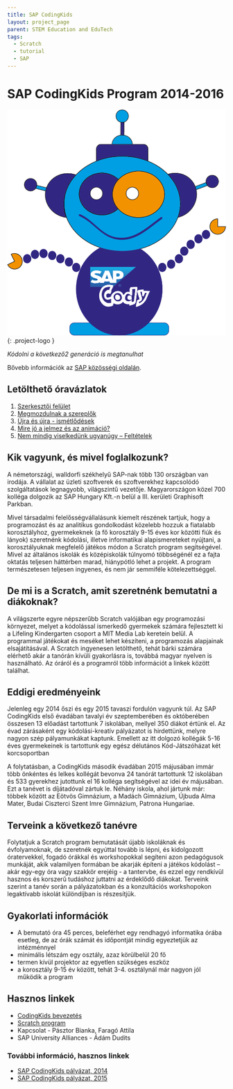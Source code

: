 ```yaml
---
title: SAP CodingKids
layout: project_page
parent: STEM Education and EduTech
tags:
  - Scratch
  - tutorial
  - SAP
---
```


# SAP CodingKids Program 2014-2016

![logo](assets/codingkids_cody.png){: .project-logo }

*Kódolni a következő2 generáció is megtanulhat*

Bővebb információk az [SAP közösségi oldalán](https://community.sap.com/t5/tag/codingkids/tg-p/board-id/additional-blog-sap).

## Letölthető óravázlatok

1. [Szerkesztői felület](assets/codingkids/codingkids_oravazlat_01_szerkesztoi_felulet.pdf)
2. [Megmozdulnak a szereplők](assets/codingkids/codingkids_oravazlat_02_megmozdulnak_a_szereplok.pdf)
3. [Újra és újra - ismétlődések](assets/codingkids/codingkids_oravazlat_03_ujra_es_ujra_ismetlodesek.pdf)
4. [Mire jó a jelmez és az animáció?](assets/codingkids/codingkids_oravazlat_04_mire_jo_a_jelmez_animacio.pdf)
5. [Nem mindig viselkedünk ugyanúgy – Feltételek](assets/codingkids/codingkids_oravazlat_05_nem_mindig_ugyanugy_viselkedunk.pdf)

## Kik vagyunk, és mivel foglalkozunk?

A németországi, walldorfi székhelyű SAP-nak több 130 országban van irodája. A vállalat az üzleti szoftverek és szoftverekhez kapcsolódó szolgáltatások legnagyobb, világszintű vezetője. Magyarországon közel 700 kolléga dolgozik az SAP Hungary Kft.-n belül a III. kerületi Graphisoft Parkban.

Mivel társadalmi felelősségvállalásunk kiemelt részének tartjuk, hogy a programozást és az analitikus gondolkodást közelebb hozzuk a fiatalabb korosztályhoz, gyermekeknek (a fő korosztály 9-15 éves kor közötti fiúk és lányok) szeretnénk kódolási, illetve informatikai alapismereteket nyújtani, a korosztályuknak megfelelő játékos módon a Scratch program segítségével. Mivel az általános iskolák és középiskolák túlnyomó többségénél ez a fajta oktatás teljesen háttérben marad, hiánypótló lehet a projekt. A program természetesen teljesen ingyenes, és nem jár semmiféle kötelezettséggel.

## De mi is a Scratch, amit szeretnénk bemutatni a diákoknak?

A világszerte egyre népszerűbb Scratch valójában egy programozási környezet, melyet a kódolással ismerkedő gyermekek számára fejlesztett ki a Lifeling Kindergarten csoport a MIT Media Lab keretein belül. A programmal játékokat és meséket lehet készíteni, a programozás alapjainak elsajátításával. A Scratch ingyenesen letölthető, tehát bárki számára elérhető akár a tanórán kívüli gyakorlásra is, továbbá magyar nyelven is használható. Az óráról és a programról több információt a linkek között találhat.

## Eddigi eredményeink

Jelenleg egy 2014 őszi és egy 2015 tavaszi fordulón vagyunk túl. Az SAP CodingKids első évadában tavalyi év szeptemberében és októberében összesen 13 előadást tartottunk 7 iskolában, mellyel 350 diákot értünk el. Az évad zárásaként egy kódolási-kreatív pályázatot is hirdettünk, melyre nagyon szép pályamunkákat kaptunk. Emellett az itt dolgozó kollégák 5-16 éves gyermekeinek is tartottunk egy egész délutános Kód-Játszóházat két korcsoportban

A folytatásban, a CodingKids második évadában 2015 májusában immár több önkéntes és lelkes kollégát bevonva 24 tanórát tartottunk 12 iskolában és 533 gyerekhez jutottunk el 16 kolléga segítségével az idei év májusában. Ezt a tanévet is díjátadóval zártuk le. Néhány iskola, ahol jártunk már: többek között az Eötvös Gimnázium, a Madách Gimnázium, Újbuda Alma Mater, Budai Ciszterci Szent Imre Gimnázium, Patrona Hungariae.

## Terveink a következő tanévre

Folytatjuk a Scratch program bemutatását újabb iskoláknak és évfolyamoknak, de szeretnék egyúttal tovább is lépni, és kidolgozott óratervekkel, fogadó órákkal és workshopokkal segíteni azon pedagógusok munkáját, akik valamilyen formában be akarják építeni a játékos kódolást – akár egy-egy óra vagy szakkör erejéig - a tantervbe, és ezzel egy rendkívül hasznos és korszerű tudáshoz juttatni az érdeklődő diákokat. Terveink szerint a tanév során a pályázatokban és a konzultációs workshopokon legaktívabb iskolát különdíjban is részesítjük.

## Gyakorlati információk

* A bemutató óra 45 perces, beleférhet egy rendhagyó informatika órába esetleg, de az órák számát és időpontját mindig egyeztetjük az intézménnyel
* minimális létszám egy osztály, azaz körülbelül 20 fő
* termen kívül projektor az egyetlen szükséges eszköz
* a korosztály 9-15 év között, tehát 3-4. osztálynál már nagyon jól működik a program

## Hasznos linkek

* [CodingKids bevezetés](http://prezi.com/sdhyli47xbnc/scratch-nyilt-ora/)
* [Scratch program](http://scratch.mit.edu)
* Kapcsolat - Pásztor Bianka, Faragó Attila
* SAP University Alliances - Ádám Dudits

### További információ, hasznos linkek

* [SAP CodingKids pályázat, 2014](https://scratch.mit.edu/studios/675690)
* [SAP CodingKids pályázat, 2015](https://scratch.mit.edu/studios/1508184)
